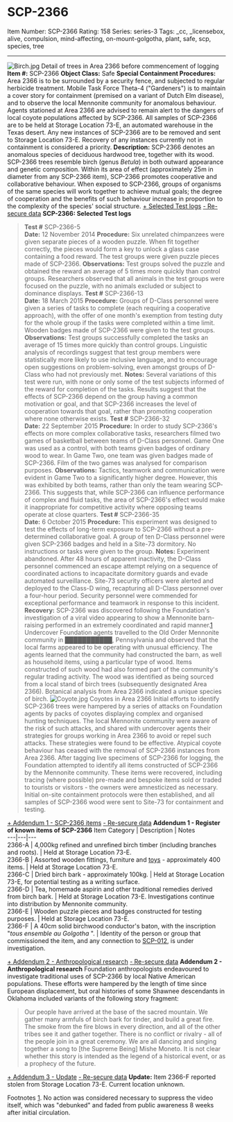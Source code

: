 # SCP-2366
Item Number: SCP-2366
Rating: 158
Series: series-3
Tags: _cc, _licensebox, alive, compulsion, mind-affecting, on-mount-golgotha, plant, safe, scp, species, tree

---

![Birch.jpg](https://scp-wiki.wdfiles.com/local--files/scp-2366/Birch.jpg)
Detail of trees in Area 2366 before commencement of logging
**Item #:** SCP-2366
**Object Class:** Safe
**Special Containment Procedures:** Area 2366 is to be surrounded by a security fence, and subjected to regular herbicide treatment. Mobile Task Force Theta-4 ("Gardeners") is to maintain a cover story for containment (premised on a variant of Dutch Elm disease), and to observe the local Mennonite community for anomalous behaviour.
Agents stationed at Area 2366 are advised to remain alert to the dangers of local coyote populations affected by SCP-2366.
All samples of SCP-2366 are to be held at Storage Location 73-E, an automated warehouse in the Texas desert. Any new instances of SCP-2366 are to be removed and sent to Storage Location 73-E. Recovery of any instances currently not in containment is considered a priority.
**Description:** SCP-2366 denotes an anomalous species of deciduous hardwood tree, together with its wood. SCP-2366 trees resemble birch (genus _Betula_) in both outward appearance and genetic composition. Within its area of effect (approximately 25m in diameter from any SCP-2366 item), SCP-2366 promotes cooperative and collaborative behaviour. When exposed to SCP-2366, groups of organisms of the same species will work together to achieve mutual goals; the degree of cooperation and the benefits of such behaviour increase in proportion to the complexity of the species' social structure.
[\+ Selected Test logs](javascript:;)
[\- Re-secure data](javascript:;)
**SCP-2366: Selected Test logs**
> **Test #** SCP-2366-5  
>  **Date:** 12 November 2014
> **Procedure:** Six unrelated chimpanzees were given separate pieces of a wooden puzzle. When fit together correctly, the pieces would form a key to unlock a glass case containing a food reward. The test groups were given puzzle pieces made of SCP-2366.
> **Observations:** Test groups solved the puzzle and obtained the reward an average of 5 times more quickly than control groups. Researchers observed that all animals in the test groups were focused on the puzzle, with no animals excluded or subject to dominance displays.
> **Test #** SCP-2366-13  
>  **Date:** 18 March 2015
> **Procedure:** Groups of D-Class personnel were given a series of tasks to complete (each requiring a cooperative approach), with the offer of one month's exemption from testing duty for the whole group if the tasks were completed within a time limit. Wooden badges made of SCP-2366 were given to the test groups.
> **Observations:** Test groups successfully completed the tasks an average of 15 times more quickly than control groups. Linguistic analysis of recordings suggest that test group members were statistically more likely to use inclusive language, and to encourage open suggestions on problem-solving, even amongst groups of D-Class who had not previously met.
> **Notes:** Several variations of this test were run, with none or only some of the test subjects informed of the reward for completion of the tasks. Results suggest that the effects of SCP-2366 depend on the group having a common motivation or goal, and that SCP-2366 increases the level of cooperation towards that goal, rather than promoting cooperation where none otherwise exists.
> **Test #** SCP-2366-32  
>  **Date:** 22 September 2015
> **Procedure:** In order to study SCP-2366's effects on more complex collaborative tasks, researchers filmed two games of basketball between teams of D-Class personnel. Game One was used as a control, with both teams given badges of ordinary wood to wear. In Game Two, one team was given badges made of SCP-2366. Film of the two games was analysed for comparison purposes.
> **Observations:** Tactics, teamwork and communication were evident in Game Two to a significantly higher degree. However, this was exhibited by both teams, rather than only the team wearing SCP-2366. This suggests that, while SCP-2366 can influence performance of complex and fluid tasks, the area of SCP-2366's effect would make it inappropriate for competitive activity where opposing teams operate at close quarters.
> **Test #** SCP-2366-35  
>  **Date:** 6 October 2015
> **Procedure:** This experiment was designed to test the effects of long-term exposure to SCP-2366 without a pre-determined collaborative goal. A group of ten D-Class personnel were given SCP-2366 badges and held in a Site-73 dormitory. No instructions or tasks were given to the group.
> **Notes:** Experiment abandoned. After 48 hours of apparent inactivity, the D-Class personnel commenced an escape attempt relying on a sequence of coordinated actions to incapacitate dormitory guards and evade automated surveillance. Site-73 security officers were alerted and deployed to the Class-D wing, recapturing all D-Class personnel over a four-hour period. Security personnel were commended for exceptional performance and teamwork in response to this incident.
**Recovery:** SCP-2366 was discovered following the Foundation's investigation of a viral video appearing to show a Mennonite barn-raising performed in an extremely coordinated and rapid manner.[1](javascript:;) Undercover Foundation agents travelled to the Old Order Mennonite community in ███████████, Pennsylvania and observed that the local farms appeared to be operating with unusual efficiency.
The agents learned that the community had constructed the barn, as well as household items, using a particular type of wood. Items constructed of such wood had also formed part of the community's regular trading activity. The wood was identified as being sourced from a local stand of birch trees (subsequently designated Area 2366). Botanical analysis from Area 2366 indicated a unique species of birch.
![Coyote.jpg](https://scp-wiki.wdfiles.com/local--files/scp-2366/Coyote.jpg)
Coyotes in Area 2366
Initial efforts to identify SCP-2366 trees were hampered by a series of attacks on Foundation agents by packs of coyotes displaying complex and organised hunting techniques. The local Mennonite community were aware of the risk of such attacks, and shared with undercover agents their strategies for groups working in Area 2366 to avoid or repel such attacks. These strategies were found to be effective. Atypical coyote behaviour has ceased with the removal of SCP-2366 instances from Area 2366.
After tagging live specimens of SCP-2366 for logging, the Foundation attempted to identify all items constructed of SCP-2366 by the Mennonite community. These items were recovered, including tracing (where possible) pre-made and bespoke items sold or traded to tourists or visitors - the owners were amnesticized as necessary. Initial on-site containment protocols were then established, and all samples of SCP-2366 wood were sent to Site-73 for containment and testing.  

[\+ Addendum 1 - SCP-2366 items](javascript:;)
[\- Re-secure data](javascript:;)
**Addendum 1 - Register of known items of SCP-2366**
Item Category | Description | Notes  
---|---|---  
2366-A | 4,000kg refined and unrefined birch timber (including branches and roots). | Held at Storage Location 73-E.  
2366-B | Assorted wooden fittings, furniture and [toys](/scp-841) \- approximately 400 items. | Held at Storage Location 73-E.  
2366-C | Dried birch bark - approximately 100kg. | Held at Storage Location 73-E, for potential testing as a writing surface.  
2366-D | Tea, homemade aspirin and other traditional remedies derived from birch bark. | Held at Storage Location 73-E. Investigations continue into distribution by Mennonite community.  
2366-E | Wooden puzzle pieces and badges constructed for testing purposes. | Held at Storage Location 73-E.  
2366-F | A 40cm solid birchwood conductor's baton, with the inscription "_tous ensemble au Golgotha_ ". | Identity of the person or group that commissioned the item, and any connection to [SCP-012](http://scp-wiki.wikidot.com/on-mount-golgotha-hub), is under investigation.  
  

[\+ Addendum 2 - Anthropological research](javascript:;)
[\- Re-secure data](javascript:;)
**Addendum 2 - Anthropological research**
Foundation anthropologists endeavoured to investigate traditional uses of SCP-2366 by local Native American populations. These efforts were hampered by the length of time since European displacement, but oral histories of some Shawnee descendants in Oklahoma included variants of the following story fragment:
> Our people have arrived at the base of the sacred mountain. We gather many armfuls of birch bark for tinder, and build a great fire. The smoke from the fire blows in every direction, and all of the other tribes see it and gather together. There is no conflict or rivalry - all of the people join in a great ceremony. We are all dancing and singing together a song to [the Supreme Being] Mishe Moneto.
It is not clear whether this story is intended as the legend of a historical event, or as a prophecy of the future.
  

[\+ Addendum 3 - Update](javascript:;)
[\- Re-secure data](javascript:;)
**Update:**
Item 2366-F reported stolen from Storage Location 73-E. Current location unknown.
  

Footnotes
[1](javascript:;). No action was considered necessary to suppress the video itself, which was "debunked" and faded from public awareness 8 weeks after initial circulation.